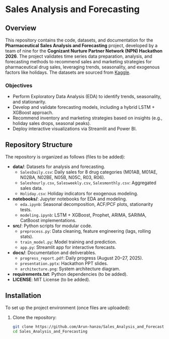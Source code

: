 # Sales Analysis and Forecasting

## Overview
This repository contains the code, datasets, and documentation for the **Pharmaceutical Sales Analysis and Forecasting** project, developed by a team of nine for the **Cognizant Nurture Partner Network (NPN) Hackathon 2026**. The project validates time series data preparation, analysis, and forecasting methods to recommend sales and marketing strategies for pharmaceutical drug sales, leveraging trends, seasonality, and exogenous factors like holidays. The datasets are sourced from [Kaggle](https://www.kaggle.com/code/shresthabababuram/pharma-sales-timeseries-analysis/notebook).

### Objectives
- Perform Exploratory Data Analysis (EDA) to identify trends, seasonality, and stationarity.
- Develop and validate forecasting models, including a hybrid LSTM + XGBoost approach.
- Recommend inventory and marketing strategies based on insights (e.g., holiday sales drops, seasonal peaks).
- Deploy interactive visualizations via Streamlit and Power BI.

## Repository Structure
The repository is organized as follows (files to be added):

- **data/**: Datasets for analysis and forecasting.
  - `SalesDaily.csv`: Daily sales for 8 drug categories (M01AB, M01AE, N02BA, N02BE, N05B, N05C, R03, R06).
  - `Saleshourly.csv`, `Salesweekly.csv`, `Salesmonthly.csv`: Aggregated sales data.
  - `Holiday.csv`: Holiday indicators for exogenous modeling.
- **notebooks/**: Jupyter notebooks for EDA and modeling.
  - `eda.ipynb`: Seasonal decomposition, ACF/PCF plots, stationarity tests.
  - `modeling.ipynb`: LSTM + XGBoost, Prophet, ARIMA, SARIMA, CatBoost implementations.
- **src/**: Python scripts for modular code.
  - `preprocess.py`: Data cleaning, feature engineering (lags, rolling stats).
  - `train_model.py`: Model training and prediction.
  - `app.py`: Streamlit app for interactive forecasts.
- **docs/**: Documentation and deliverables.
  - `progress_report.pdf`: Daily progress (August 20–27, 2025).
  - `presentation.pptx`: Hackathon PPT slides.
  - `architecture.png`: System architecture diagram.
- **requirements.txt**: Python dependencies (to be added).
- **LICENSE**: MIT License (to be added).

## Installation
To set up the project environment (once files are uploaded):

1. Clone the repository:
   ```bash
   git clone https://github.com/Arun-hanzo/Sales_Analysis_and_Forecasting.git
   cd Sales_Analysis_and_Forecasting
